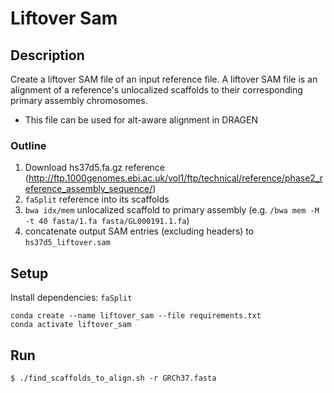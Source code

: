 # Liftover Sam 

## Description
Create a liftover SAM file of an input reference file. A liftover SAM file is an alignment of a reference's unlocalized scaffolds to their corresponding primary assembly chromosomes.
* This file can be used for alt-aware alignment in DRAGEN

### Outline 
1. Download hs37d5.fa.gz reference (http://ftp.1000genomes.ebi.ac.uk/vol1/ftp/technical/reference/phase2_reference_assembly_sequence/)
2. `faSplit` reference into its scaffolds
3. `bwa idx/mem` unlocalized scaffold to primary assembly (e.g. `/bwa mem -M -t 40 fasta/1.fa fasta/GL000191.1.fa`)
4. concatenate output SAM entries (excluding headers) to `hs37d5_liftover.sam`

## Setup
Install dependencies: `faSplit`
```
conda create --name liftover_sam --file requirements.txt
conda activate liftover_sam
```

## Run
```
$ ./find_scaffolds_to_align.sh -r GRCh37.fasta
```

